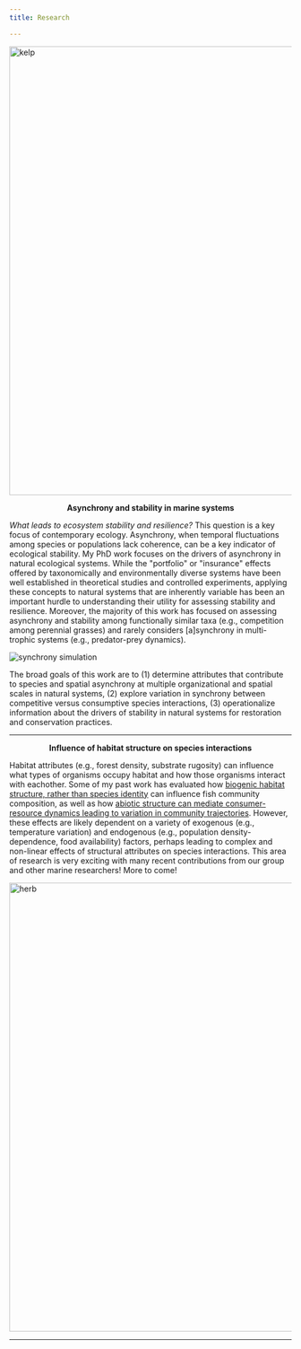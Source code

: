 ```yaml
---
title: Research

---
```




<img src="/kelp.jpg" alt="kelp" title="kelp" style="width: 800px; height: auto;">

<div style="text-align: center;">

**Asynchrony and stability in marine systems**

</div>

*What leads to ecosystem stability and resilience?* This question is a key focus of contemporary ecology. Asynchrony, when temporal fluctuations among species or populations lack coherence, can be a key indicator of ecological stability. My PhD work focuses on the drivers of asynchrony in natural ecological systems. While the "portfolio" or "insurance" effects offered by taxonomically and environmentally diverse systems have been well established in theoretical studies and controlled experiments, applying these concepts to natural systems that are inherently variable has been an important hurdle to understanding their utility for assessing stability and resilience. Moreover, the majority of this work has focused on assessing asynchrony and stability among functionally similar taxa (e.g., competition among perennial grasses) and rarely considers [a]synchrony in multi-trophic systems (e.g., predator-prey dynamics).


![synchrony simulation](/combined_anim.gif)


The broad goals of this work are to (1) determine attributes that contribute to species and spatial asynchrony at multiple organizational and spatial scales in natural systems, (2) explore variation in synchrony between competitive versus consumptive species interactions, (3) operationalize information about the drivers of stability in natural systems for restoration and conservation practices.


---


<div style="text-align: center;">

**Influence of habitat structure on species interactions**

</div>

Habitat attributes (e.g., forest density, substrate rugosity) can influence what types of organisms occupy habitat and how those organisms interact with eachother. Some of my past work has evaluated how [biogenic habitat structure, rather than species identity](https://griffinsrednick.com/project/masters/) can influence fish community composition, as well as how [abiotic structure can mediate consumer-resource dynamics leading to variation in community trajectories](https://griffinsrednick.com/project/herbivory/). However, these effects are likely dependent on a variety of exogenous (e.g., temperature variation) and endogenous (e.g., population density-dependence, food availability) factors, perhaps leading to complex and non-linear effects of structural attributes on species interactions. This area of research is very exciting with many recent contributions from our group and other marine researchers! More to come!


<img src="/herb_schematic.jpg" alt="herb" title="herb" style="width: 800px; height: auto;">

---
